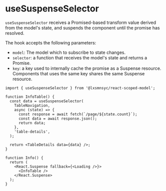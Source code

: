 # useSuspenseSelector

`useSuspenseSelector` receives a Promised-based transform value derived from the model's state, and suspends the component until the promise has resolved.

The hook accepts the following parameters:
- `model`: The model which to subscribe to state changes.
- `selector`: a function that receives the model's state and returns a Promise.
- `key`: a key used to internally cache the promise as a Suspense resource. Components that uses the same key shares the same Suspense resource.

```tsx
import { useSuspenseSelector } from '@lxsmnsyc/react-scoped-model';

function InfoTable() {
  const data = useSuspenseSelector(
    TableNavigation,
    async (state) => {
      const response = await fetch(`/page/${state.count}`);
      const data = await response.json();
      return data;
    },
    'table-details',
  );

  return <TableDetails data={data} />;
}

function Info() {
  return (
    <React.Suspense fallback={<Loading />}>
      <InfoTable />
    </React.Suspense>
  );
}
```
